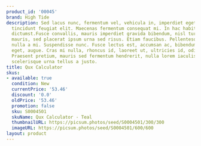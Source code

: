 ```yaml
---
product_id: '00045'
brand: High Tide
description: Sed lacus nunc, fermentum vel, vehicula in, imperdiet eget, urna. Aliquam
  tincidunt feugiat elit. Maecenas fermentum consequat mi. In hac habitasse platea
  dictumst.Fusce convallis, mauris imperdiet gravida bibendum, nisl turpis suscipit
  mauris, sed placerat ipsum urna sed risus. Etiam faucibus. Pellentesque malesuada
  nulla a mi. Suspendisse nunc. Fusce lectus est, accumsan ac, bibendum sed, porta
  eget, augue. Cras mi nulla, rhoncus id, laoreet ut, ultricies id, odio.Donec imperdiet.
  Praesent pretium, mauris sed fermentum hendrerit, nulla lorem iaculis magna, pulvinar
  scelerisque urna tellus a justo.
title: Qux Calculator
skus:
- available: true
  condition: New
  currentPrice: '53.46'
  discount: '0.0'
  oldPrice: '53.46'
  promotion: false
  sku: S0004501
  skuName: Qux Calculator - Teal
  thumbnailURL: https://picsum.photos/seed/S0004501/300/300
  imageURL: https://picsum.photos/seed/S0004501/600/600
layout: product
---
```

